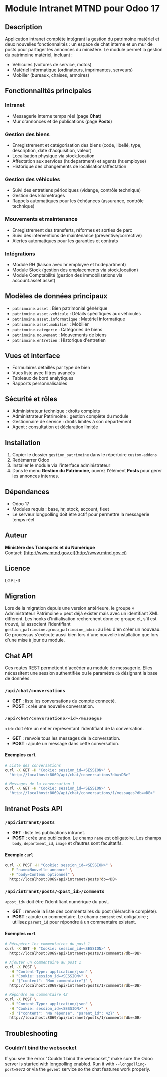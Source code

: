 # Module Intranet MTND pour Odoo 17

## Description
Application intranet complète intégrant la gestion du patrimoine matériel et deux nouvelles fonctionnalités :
un espace de chat interne et un mur de posts pour partager les annonces du ministère. Le module permet la gestion du patrimoine matériel, incluant :
- Véhicules (voitures de service, motos)
- Matériel informatique (ordinateurs, imprimantes, serveurs)
- Mobilier (bureaux, chaises, armoires)

## Fonctionnalités principales

### Intranet
- Messagerie interne temps réel (page **Chat**)
- Mur d'annonces et de publications (page **Posts**)

### Gestion des biens
- Enregistrement et catégorisation des biens (code, libellé, type, description, date d'acquisition, valeur)
- Localisation physique via stock.location
- Affectation aux services (hr.department) et agents (hr.employee)
- Historique des changements de localisation/affectation

### Gestion des véhicules
- Suivi des entretiens périodiques (vidange, contrôle technique)
- Gestion des kilométrages
- Rappels automatiques pour les échéances (assurance, contrôle technique)

### Mouvements et maintenance
- Enregistrement des transferts, réformes et sorties de parc
- Suivi des interventions de maintenance (préventive/corrective)
- Alertes automatiques pour les garanties et contrats

### Intégrations
- Module RH (liaison avec hr.employee et hr.department)
- Module Stock (gestion des emplacements via stock.location)  
- Module Comptabilité (gestion des immobilisations via account.asset.asset)

## Modèles de données principaux
- `patrimoine.asset` : Bien patrimonial générique
- `patrimoine.asset.vehicule` : Détails spécifiques aux véhicules
- `patrimoine.asset.informatique` : Matériel informatique
- `patrimoine.asset.mobilier` : Mobilier
- `patrimoine.categorie` : Catégories de biens
- `patrimoine.mouvement` : Mouvements de biens
- `patrimoine.entretien` : Historique d'entretien

## Vues et interface
- Formulaires détaillés par type de bien
- Vues liste avec filtres avancés
- Tableaux de bord analytiques
- Rapports personnalisables

## Sécurité et rôles
- Administrateur technique : droits complets
- Administrateur Patrimoine : gestion complète du module
- Gestionnaire de service : droits limités à son département
- Agent : consultation et déclaration limitée

## Installation
1. Copier le dossier `gestion_patrimoine` dans le répertoire `custom-addons`
2. Redémarrer Odoo
3. Installer le module via l'interface administrateur
4. Dans le menu **Gestion du Patrimoine**, ouvrez l'élément **Posts** pour gérer les annonces internes.

## Dépendances
- Odoo 17
- Modules requis : base, hr, stock, account, fleet
- Le serveur longpolling doit être actif pour permettre la messagerie temps réel

## Auteur
**Ministère des Transports et du Numérique**  
Contact: [http://www.mtnd.gov.ci](http://www.mtnd.gov.ci)

## Licence
LGPL-3

## Migration
Lors de la migration depuis une version antérieure, le groupe « Administrateur Patrimoine » peut déjà exister mais avec un identifiant XML différent.
Les hooks d'initialisation recherchent donc ce groupe et, s'il est trouvé, lui
associent l'identifiant `gestion_patrimoine.group_patrimoine_admin` au lieu d'en créer un nouveau. Ce processus s'exécute aussi bien lors d'une nouvelle installation que lors d'une mise à jour du module.

## Chat API

Ces routes REST permettent d'accéder au module de messagerie. Elles nécessitent
une session authentifiée ou le paramètre `db` désignant la base de données.

### `/api/chat/conversations`
* **GET** : liste les conversations du compte connecté.
* **POST** : crée une nouvelle conversation.

### `/api/chat/conversations/<id>/messages`
`<id>` doit être un entier représentant l'identifiant de la conversation.
* **GET** : renvoie tous les messages de la conversation.
* **POST** : ajoute un message dans cette conversation.

#### Exemples `curl`

```bash
# Liste des conversations
curl -X GET -H "Cookie: session_id=<SESSION>" \
  "http://localhost:8069/api/chat/conversations?db=<DB>"

# Messages de la conversation 1
curl -X GET -H "Cookie: session_id=<SESSION>" \
  "http://localhost:8069/api/chat/conversations/1/messages?db=<DB>"
```

## Intranet Posts API

### `/api/intranet/posts`
* **GET** : liste les publications intranet.
* **POST** : crée une publication. Le champ `name` est obligatoire. Les champs
  `body`, `department_id`, `image` et d’autres sont facultatifs.

#### Exemple `curl`

```bash
curl -X POST -H "Cookie: session_id=<SESSION>" \
  -F "name=Nouvelle annonce" \
  -F "body=Contenu optionnel" \
  http://localhost:8069/api/intranet/posts?db=<DB>
```

### `/api/intranet/posts/<post_id>/comments`
`<post_id>` doit être l'identifiant numérique du post.
* **GET** : renvoie la liste des commentaires du post (hiérarchie complète).
* **POST** : ajoute un commentaire. Le champ `content` est obligatoire ; utilisez
  `parent_id` pour répondre à un commentaire existant.

#### Exemples `curl`

```bash
# Récupérer les commentaires du post 1
curl -X GET -H "Cookie: session_id=<SESSION>" \
  http://localhost:8069/api/intranet/posts/1/comments?db=<DB>

# Ajouter un commentaire au post 1
curl -X POST \
  -H "Content-Type: application/json" \
  -H "Cookie: session_id=<SESSION>" \
  -d '{"content": "Mon commentaire"}' \
  http://localhost:8069/api/intranet/posts/1/comments?db=<DB>

# Répondre au commentaire 42
curl -X POST \
  -H "Content-Type: application/json" \
  -H "Cookie: session_id=<SESSION>" \
  -d '{"content": "Ma réponse", "parent_id": 42}' \
  http://localhost:8069/api/intranet/posts/1/comments?db=<DB>
```


## Troubleshooting

### Couldn't bind the websocket
If you see the error "Couldn't bind the websocket," make sure the Odoo server is started with longpolling enabled. Run it with `--longpolling-port=8072` or via the `gevent` service so the chat features work properly.

